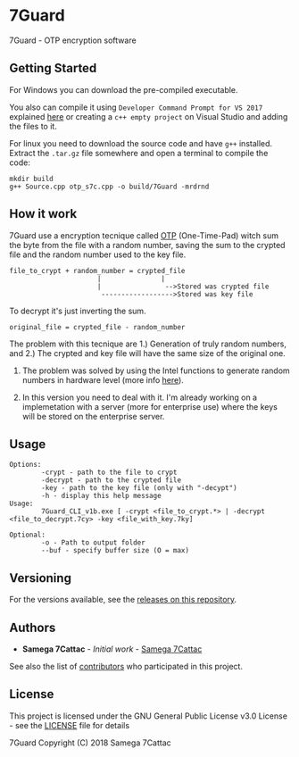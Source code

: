 # 7Guard
7Guard - OTP encryption software

## Getting Started

For Windows you can download the pre-compiled executable.

You also can compile it using `Developer Command Prompt for VS 2017` explained [here](https://docs.microsoft.com/pt-pt/cpp/build/walkthrough-compiling-a-native-cpp-program-on-the-command-line?view=vs-2017#open-a-developer-command-prompt) or creating a `c++ empty project` on Visual Studio and adding the files to it.


For linux you need to download the source code and have `g++` installed.
Extract the `.tar.gz` file somewhere and open a terminal to compile the code:

```
mkdir build
g++ Source.cpp otp_s7c.cpp -o build/7Guard -mrdrnd
```

## How it work

7Guard use a encryption tecnique called [OTP](https://en.wikipedia.org/wiki/One-time_pad) (One-Time-Pad) witch sum the byte from the file with a random number, saving the sum to the crypted file and the random number used to the key file.

```
file_to_crypt + random_number = crypted_file
                      |               |
                      |                -->Stored was crypted file
                       ------------------>Stored was key file
```

To decrypt it's just inverting the sum.

```
original_file = crypted_file - random_number
```

The problem with this tecnique are 1.) Generation of truly random numbers, and 2.) The crypted and key file will have the same size of the original one.

1) The problem was solved by using the Intel functions to generate random numbers in hardware level (more info [here](https://en.wikipedia.org/wiki/RdRand)).

2) In this version you need to deal with it. I'm already working on a implemetation with a server (more for enterprise use) where the keys will be stored on the enterprise server.

## Usage

```
Options:
        -crypt - path to the file to crypt
        -decrypt - path to the crypted file
        -key - path to the key file (only with "-decypt")
        -h - display this help message
Usage:
        7Guard_CLI_v1b.exe [ -crypt <file_to_crypt.*> | -decrypt <file_to_decrypt.7cy> -key <file_with_key.7ky]

Optional:
        -o - Path to output folder
        --buf - specify buffer size (O = max)
```

## Versioning

For the versions available, see the [releases on this repository](https://github.com/Samega7Cattac/7Guard-Core/releases). 

## Authors

* **Samega 7Cattac** - *Initial work* - [Samega 7Cattac](https://github.com/Samega7Cattac)

See also the list of [contributors](https://github.com/Samega7Cattac/7Guard-Core/graphs/contributors) who participated in this project.

## License

This project is licensed under the GNU General Public License v3.0 License - see the [LICENSE](LICENSE) file for details


7Guard Copyright (C) 2018 Samega 7Cattac
